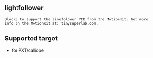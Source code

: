 ## lightfollower

	Blocks to support the linefolower PCB from the MotionKit. Get more info on the MotionKit at: tinysuperlab.com.

## Supported target

* for PXT/calliope
